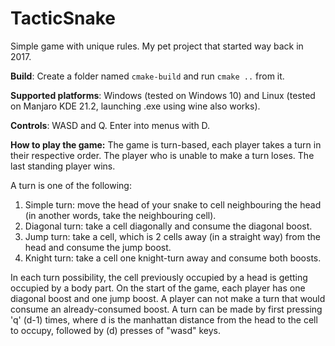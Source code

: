 # TacticSnake
Simple game with unique rules. My pet project that started way back in 2017.

**Build**: Create a folder named `cmake-build` and run `cmake ..` from it.

**Supported platforms**: Windows (tested on Windows 10) and Linux (tested on Manjaro KDE 21.2, launching .exe using wine also works).

**Controls**: WASD and Q. Enter into menus with D.

**How to play the game:**
The game is turn-based, each player takes a turn in their respective order. The player who is unable to make a turn loses. The last standing player wins.

A turn is one of the following:
1) Simple turn: move the head of your snake to cell neighbouring the head (in another words, take the neighbouring cell).
2) Diagonal turn: take a cell diagonally and consume the diagonal boost.
3) Jump turn: take a cell, which is 2 cells away (in a straight way) from the head and consume the jump boost.
4) Knight turn: take a cell one knight-turn away and consume both boosts.

In each turn possibility, the cell previously occupied by a head is getting occupied by a body part.
On the start of the game, each player has one diagonal boost and one jump boost. A player can not make a turn that would consume an already-consumed boost.
A turn can be made by first pressing 'q' (d-1) times, where d is the manhattan distance from the head to the cell to occupy, followed by (d) presses of "wasd" keys.
